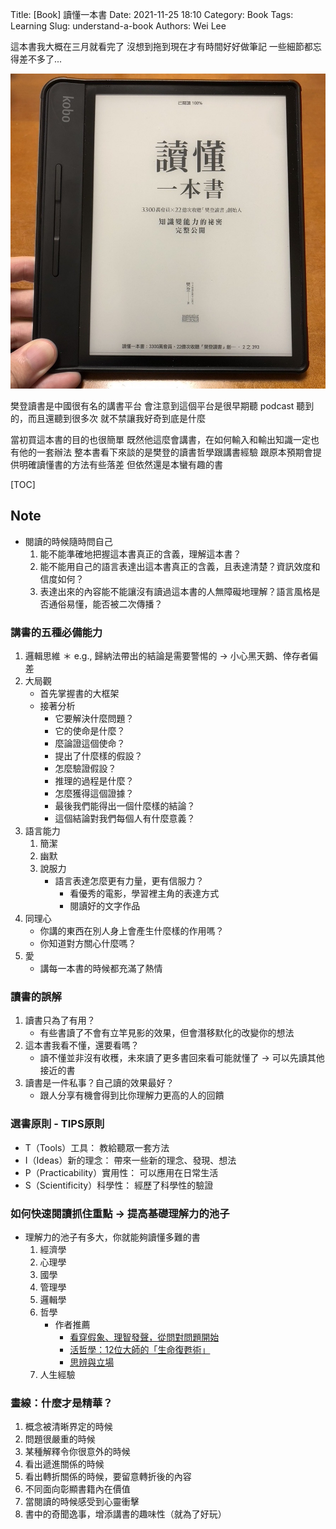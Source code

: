 Title: [Book] 讀懂一本書
Date: 2021-11-25 18:10
Category: Book
Tags: Learning
Slug: understand-a-book
Authors: Wei Lee

這本書我大概在三月就看完了
沒想到拖到現在才有時間好好做筆記
一些細節都忘得差不多了...

![understand-a-book](/images/books/understand-a-book.jpg)

<!--more-->

樊登讀書是中國很有名的講書平台
會注意到這個平台是很早期聽 podcast 聽到的，而且還聽到很多次
就不禁讓我好奇到底是什麼

當初買這本書的目的也很簡單
既然他這麼會講書，在如何輸入和輸出知識一定也有他的一套辦法
整本書看下來談的是樊登的讀書哲學跟講書經驗
跟原本預期會提供明確讀懂書的方法有些落差
但依然還是本蠻有趣的書

[TOC]

## Note

* 閱讀的時候隨時問自己
    1. 能不能準確地把握這本書真正的含義，理解這本書？
    2. 能不能用自己的語言表達出這本書真正的含義，且表達清楚？資訊效度和信度如何？
    3. 表達出來的內容能不能讓沒有讀過這本書的人無障礙地理解？語言風格是否通俗易懂，能否被二次傳播？

### 講書的五種必備能力
1. 邏輯思維
    ＊ e.g., 歸納法帶出的結論是需要警惕的 → 小心黑天鵝、倖存者偏差
2. 大局觀
    * 首先掌握書的大框架
    * 接著分析
        * 它要解決什麼問題？
        * 它的使命是什麼？
        * 麼論證這個使命？
        * 提出了什麼樣的假設？
        * 怎麼驗證假設？
        * 推理的過程是什麼？
        * 怎麼獲得這個證據？
        * 最後我們能得出一個什麼樣的結論？
        * 這個結論對我們每個人有什麼意義？
3. 語言能力
    1. 簡潔
    2. 幽默
    3. 說服力
        * 語言表達怎麼更有力量，更有信服力？
            * 看優秀的電影，學習裡主角的表達方式
            * 閱讀好的文字作品
4. 同理心
    * 你講的東西在別人身上會產生什麼樣的作用嗎？
    * 你知道對方關心什麼嗎？
5. 愛
    * 講每一本書的時候都充滿了熱情

### 讀書的誤解
1. 讀書只為了有用？
    * 有些書讀了不會有立竿見影的效果，但會潛移默化的改變你的想法
2. 這本書我看不懂，還要看嗎？
    * 讀不懂並非沒有收穫，未來讀了更多書回來看可能就懂了 → 可以先讀其他接近的書
3. 讀書是一件私事？自己讀的效果最好？
    * 跟人分享有機會得到比你理解力更高的人的回饋

### 選書原則 - TIPS原則
* T（Tools）工具： 教給聽眾一套方法
* I（Ideas）新的理念： 帶來一些新的理念、發現、想法
* P（Practicability）實用性： 可以應用在日常生活
* S（Scientificity）科學性： 經歷了科學性的驗證

### 如何快速閱讀抓住重點 → 提高基礎理解力的池子
* 理解力的池子有多大，你就能夠讀懂多難的書
    1. 經濟學
    2. 心理學
    3. 國學
    4. 管理學
    5. 邏輯學
    6. 哲學
        * 作者推薦
            * [看穿假象、理智發聲，從問對問題開始](https://www.kobo.com/tw/zh/ebook/w62aGpf2hj-NM-4b-Ca0vQ)
            * [活哲學：12位大師的「生命復甦術」](https://www.books.com.tw/products/0010672514?sloc=main)
            * [思辨與立場](https://www.books.com.tw/products/CN11382605)
    7. 人生經驗

### 畫線：什麼才是精華？
1. 概念被清晰界定的時候
2. 問題很嚴重的時候
3. 某種解釋令你很意外的時候
4. 看出遞進關係的時候
5. 看出轉折關係的時候，要留意轉折後的內容
6. 不同面向彰顯書籍內在價值
7. 當閱讀的時候感受到心靈衝擊
8. 書中的奇聞逸事，增添講書的趣味性（就為了好玩）
